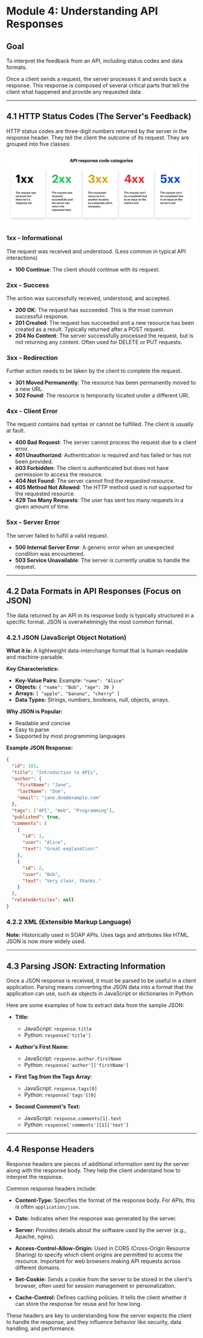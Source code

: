 # Module 4: Understanding API Responses

## Goal

To interpret the feedback from an API, including status codes and data formats.

Once a client sends a request, the server processes it and sends back a response. This response is composed of several critical parts that tell the client what happened and provide any requested data.

---

## 4.1 HTTP Status Codes (The Server's Feedback)

HTTP status codes are three-digit numbers returned by the server in the response header. They tell the client the outcome of its request. They are grouped into five classes:


<img src="https://github.com/bhuvan-raj/API-From-Scratch/blob/main/Module%204/assets/api.png" alt="Banner" />


### 1xx - Informational

The request was received and understood. (Less common in typical API interactions)

* **100 Continue**: The client should continue with its request.

### 2xx - Success

The action was successfully received, understood, and accepted.

* **200 OK**: The request has succeeded. This is the most common successful response.
* **201 Created**: The request has succeeded and a new resource has been created as a result. Typically returned after a POST request.
* **204 No Content**: The server successfully processed the request, but is not returning any content. Often used for DELETE or PUT requests.

### 3xx - Redirection

Further action needs to be taken by the client to complete the request.

* **301 Moved Permanently**: The resource has been permanently moved to a new URL.
* **302 Found**: The resource is temporarily located under a different URI.

### 4xx - Client Error

The request contains bad syntax or cannot be fulfilled. The client is usually at fault.

* **400 Bad Request**: The server cannot process the request due to a client error.
* **401 Unauthorized**: Authentication is required and has failed or has not been provided.
* **403 Forbidden**: The client is authenticated but does not have permission to access the resource.
* **404 Not Found**: The server cannot find the requested resource.
* **405 Method Not Allowed**: The HTTP method used is not supported for the requested resource.
* **429 Too Many Requests**: The user has sent too many requests in a given amount of time.

### 5xx - Server Error

The server failed to fulfill a valid request.

* **500 Internal Server Error**: A generic error when an unexpected condition was encountered.
* **503 Service Unavailable**: The server is currently unable to handle the request.

---

## 4.2 Data Formats in API Responses (Focus on JSON)

The data returned by an API in its response body is typically structured in a specific format. JSON is overwhelmingly the most common format.

### 4.2.1 JSON (JavaScript Object Notation)

**What it is:** A lightweight data-interchange format that is human-readable and machine-parsable.

**Key Characteristics:**

* **Key-Value Pairs:** Example: `"name": "Alice"`
* **Objects:** `{ "name": "Bob", "age": 30 }`
* **Arrays:** `[
  "apple",
  "banana",
  "cherry"
  ]`
* **Data Types:** Strings, numbers, booleans, null, objects, arrays.

**Why JSON is Popular:**

* Readable and concise
* Easy to parse
* Supported by most programming languages

**Example JSON Response:**

```json
{
  "id": 101,
  "title": "Introduction to APIs",
  "author": {
    "firstName": "Jane",
    "lastName": "Doe",
    "email": "jane.doe@example.com"
  },
  "tags": ["API", "Web", "Programming"],
  "published": true,
  "comments": [
    {
      "id": 1,
      "user": "Alice",
      "text": "Great explanation!"
    },
    {
      "id": 2,
      "user": "Bob",
      "text": "Very clear, thanks."
    }
  ],
  "relatedArticles": null
}
```

### 4.2.2 XML (Extensible Markup Language)

**Note:** Historically used in SOAP APIs. Uses tags and attributes like HTML. JSON is now more widely used.

---

## 4.3 Parsing JSON: Extracting Information

Once a JSON response is received, it must be parsed to be useful in a client application. Parsing means converting the JSON data into a format that the application can use, such as objects in JavaScript or dictionaries in Python.

Here are some examples of how to extract data from the sample JSON:

* **Title:**

  * JavaScript: `response.title`
  * Python: `response['title']`

* **Author's First Name:**

  * JavaScript: `response.author.firstName`
  * Python: `response['author']['firstName']`

* **First Tag from the Tags Array:**

  * JavaScript: `response.tags[0]`
  * Python: `response['tags'][0]`

* **Second Comment's Text:**

  * JavaScript: `response.comments[1].text`
  * Python: `response['comments'][1]['text']`

---

## 4.4 Response Headers

Response headers are pieces of additional information sent by the server along with the response body. They help the client understand how to interpret the response.

Common response headers include:

* **Content-Type:** Specifies the format of the response body. For APIs, this is often `application/json`.

* **Date:** Indicates when the response was generated by the server.

* **Server:** Provides details about the software used by the server (e.g., Apache, nginx).

* **Access-Control-Allow-Origin:** Used in CORS (Cross-Origin Resource Sharing) to specify which client origins are permitted to access the resource. Important for web browsers making API requests across different domains.

* **Set-Cookie:** Sends a cookie from the server to be stored in the client's browser, often used for session management or personalization.

* **Cache-Control:** Defines caching policies. It tells the client whether it can store the response for reuse and for how long.

These headers are key to understanding how the server expects the client to handle the response, and they influence behavior like security, data handling, and performance.


